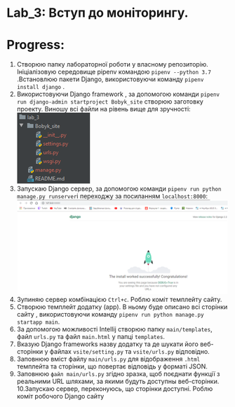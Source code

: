 # Lab_3: Вступ до моніторингу.

# Progress:
1. Створюю папку лабораторної роботи у власному репозиторію. Ініціалізовую середовище pipenv командою `pipenv --python 3.7` .Встановлюю пакети Django, використовуючи команду `pipenv install django` .
2. Використовуючи Django framework , за допомогою команди `pipenv run django-admin startproject Bobyk_site` створюю заготовку проекту. Виношу всі файли на рівень вище для зручності:![alt text](https://github.com/yuriybobyk/ik-31-bobyk/blob/master/lab_3/img/1.PNG)
3. Запускаю Django сервер, за допомогою команди `pipenv run python manage.py runserver`і переходжу за посиланням `localhost:8000`:![alt text](https://github.com/yuriybobyk/ik-31-bobyk/blob/master/lab_3/img/2.PNG)
4. Зупиняю сервер комбінацією `Ctrl+c`. Роблю коміт темплейту сайту.
5. Створюю темплейт додатку (app). В ньому буде описано всі сторінки сайту , використовуючи команду `pipenv run python manage.py startapp main`.
6. За допомогою можливості Intellij створюю папку `main/templates`, файл `urls.py` та файл `main.html` у папці `templates`.
7. Вказую Django frameworks назву додатку та де шукати його веб-сторінки у файлах `vsite/setting.py` та `vsite/urls.py` відповідно.
8. Заповнюю вміст файлу `main/urls.py` для відображення `.html` темплейта та сторінки, що повертає відповідь у форматі JSON.
9. Заповнюю `файл main/urls.py` згідно зразка, щоб поєднати функції з реальними URL шляхами, за якими будуть доступны веб-сторінки.
10.Запускаю сервер, переконуюсь, що сторінки доступні. Роблю коміт робочого Django сайту
   
